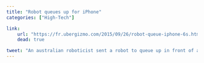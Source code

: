 ```yaml
---
title: "Robot queues up for iPhone"
categories: ["High-Tech"]

link:
    url: "https://fr.ubergizmo.com/2015/09/26/robot-queue-iphone-6s.html"
    dead: true

tweet: "An australian roboticist sent a robot to queue up in front of an Apple Store for the release of the iPhone 6s"
---
```


